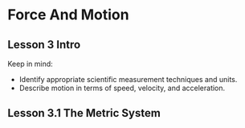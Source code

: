 # Force And Motion

## Lesson 3 Intro

Keep in mind: 
- Identify appropriate scientific measurement techniques and units.
- Describe motion in terms of speed, velocity, and acceleration.

## Lesson 3.1 The Metric System

